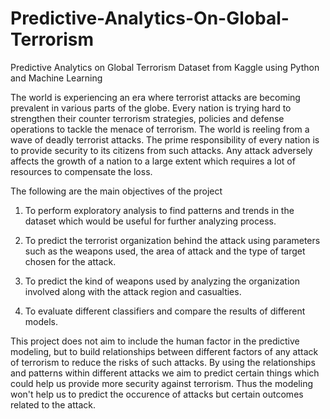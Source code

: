 # Predictive-Analytics-On-Global-Terrorism
Predictive Analytics on Global Terrorism Dataset from Kaggle using Python and Machine Learning

The world is experiencing an era where terrorist attacks are becoming prevalent in various parts of the globe. Every nation is trying hard to strengthen their counter terrorism strategies, policies and defense operations to tackle the menace of terrorism. The world is reeling from a wave of deadly terrorist attacks. The prime responsibility of every nation is to provide security to its citizens from such attacks. Any attack adversely affects the growth of a nation to a large extent which requires a lot of resources to compensate the loss.

The following are the main objectives of the project

1.	To perform exploratory analysis to find patterns and trends in the dataset which would be useful for further analyzing process.

2.	To predict the terrorist organization behind the attack using parameters such as the weapons used, the area of attack and the type of     target chosen for the attack.

3.	To predict the kind of weapons used by analyzing the organization involved along with the attack region and casualties.

4.	To evaluate different classifiers and compare the results of different models.

This project does not aim to include the human factor in the predictive modeling, but to build relationships between different factors of any attack of terrorism to reduce the risks of such attacks. By using the relationships and patterns within different attacks we aim to predict certain things which could help us provide more security against terrorism.
Thus the modeling won't help us to predict the occurence of attacks but certain outcomes related to the attack.
